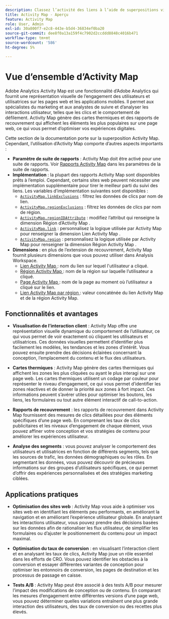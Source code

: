 ```yaml
---
description: Classez l’activité des liens à l’aide de superpositions visuelles pour surveiller l’engagement du public de vos pages web.
title: Activity Map - Aperçu
feature: Activity Map
role: User, Admin
exl-id: 30a800f7-e2c8-443e-b5d4-36834ef0ba20
source-git-commit: dee8f0a13a159f4c7902d2ccddd8848c4016b471
workflow-type: tm+mt
source-wordcount: '586'
ht-degree: 5%

---
```


# Vue d’ensemble d’Activity Map

Adobe Analytics Activity Map est une fonctionnalité d’Adobe Analytics qui fournit une représentation visuelle de l’engagement des utilisateurs et utilisatrices sur les pages web et les applications mobiles. Il permet aux spécialistes du marketing et aux analystes de suivre et d’analyser les interactions utilisateur, telles que les clics et le comportement de défilement. Activity Map génère des cartes thermiques et des rapports de recouvrement qui affichent les éléments les plus populaires sur une page web, ce qui vous permet d’optimiser vos expériences digitales.

Cette section de la documentation porte sur la superposition Activity Map. Cependant, l’utilisation d’Activity Map comporte d’autres aspects importants :

* **Paramètre de suite de rapports** : Activity Map doit être activé pour une suite de rapports. Voir [Rapports Activity Map](/help/admin/admin/c-manage-report-suites/c-edit-report-suites/activity-map.md) dans les paramètres de la suite de rapports.
* **Implémentation** : la plupart des rapports Activity Map sont disponibles prêts à l’emploi. Cependant, certains sites web peuvent nécessiter une implémentation supplémentaire pour tirer le meilleur parti du suivi des liens. Les variables d’implémentation suivantes sont disponibles :
   * [`ActivityMap.linkExclusions`](/help/implement/vars/config-vars/activitymap-linkexclusions.md) : filtrez les données de clics par nom de lien.
   * [`ActivityMap.regionExclusions`](/help/implement/vars/config-vars/activitymap-regionexclusions.md) : filtrez les données de clics par nom de région.
   * [`ActivityMap.regionIDAttribute`](/help/implement/vars/config-vars/activitymap-regionidattribute.md) : modifiez l’attribut qui renseigne la dimension Région d’Activity Map .
   * [`ActivityMap.link`](/help/implement/vars/functions/activitymap-link.md) : personnalisez la logique utilisée par Activity Map pour renseigner la dimension Lien Activity Map .
   * [`ActivityMap.region`](/help/implement/vars/functions/activitymap-region.md) : personnalisez la logique utilisée par Activity Map pour renseigner la dimension Région Activity Map .
* **Dimensions** : en plus de l’extension de recouvrement, Activity Map fournit plusieurs dimensions que vous pouvez utiliser dans Analysis Workspace.
   * [Lien Activity Map ](/help/components/dimensions/activity-map-link.md) : nom du lien sur lequel l&#39;utilisateur a cliqué.
   * [Région Activity Map ](/help/components/dimensions/activity-map-region.md) : nom de la région sur laquelle l’utilisateur a cliqué.
   * [Page Activity Map ](/help/components/dimensions/activity-map-page.md) : nom de la page au moment où l’utilisateur a cliqué sur le lien.
   * [Lien Activity Map par région ](/help/components/dimensions/activity-map-link-by-region.md) : valeur concaténée du lien Activity Map et de la région Activity Map.

## Fonctionnalités et avantages

* **Visualisation de l’interaction client** : Activity Map offre une représentation visuelle dynamique du comportement de l’utilisateur, ce qui vous permet de voir exactement où cliquent les utilisateurs et utilisatrices. Ces données visuelles permettent d’identifier plus facilement les modèles, les tendances et les zones d’intérêt. Vous pouvez ensuite prendre des décisions éclairées concernant la conception, l’emplacement du contenu et le flux des utilisateurs.

* **Cartes thermiques** : Activity Map génère des cartes thermiques qui affichent les zones les plus cliquées ou ayant le plus interagi sur une page web. Les cartes thermiques utilisent un codage par couleur pour représenter le niveau d’engagement, ce qui vous permet d’identifier les zones réactives et de donner la priorité aux zones à fort impact. Ces informations peuvent s’avérer utiles pour optimiser les boutons, les liens, les formulaires ou tout autre élément interactif de call-to-action.

* **Rapports de recouvrement** : les rapports de recouvrement dans Activity Map fournissent des mesures de clics détaillées pour des éléments spécifiques d’une page web. En comprenant les taux de clics publicitaires et les niveaux d’engagement de chaque élément, vous pouvez affiner votre conception et vos stratégies de contenu pour améliorer les expériences utilisateur.

* **Analyse des segments** : vous pouvez analyser le comportement des utilisateurs et utilisatrices en fonction de différents segments, tels que les sources de trafic, les données démographiques ou les rôles. En segmentant les données, vous pouvez découvrir de précieuses informations sur des groupes d’utilisateurs spécifiques, ce qui permet d’offrir des expériences personnalisées et des stratégies marketing ciblées.

## Applications pratiques

* **Optimisation des sites web** : Activity Map vous aide à optimiser vos sites web en identifiant les éléments peu performants, en améliorant la navigation et en améliorant l’expérience utilisateur globale. En analysant les interactions utilisateur, vous pouvez prendre des décisions basées sur les données afin de rationaliser les flux utilisateur, de simplifier les formulaires ou d’ajuster le positionnement du contenu pour un impact maximal.

* **Optimisation du taux de conversion** : en visualisant l’interaction client et en analysant les taux de clics, Activity Map joue un rôle essentiel dans les efforts de CRO. Vous pouvez identifier les obstacles à la conversion et essayer différentes variantes de conception pour optimiser les entonnoirs de conversion, les pages de destination et les processus de passage en caisse.

* **Tests A/B** : Activity Map peut être associé à des tests A/B pour mesurer l’impact des modifications de conception ou de contenu. En comparant les mesures d’engagement entre différentes versions d’une page web, vous pouvez déterminer quelles variations entraînent une plus grande interaction des utilisateurs, des taux de conversion ou des recettes plus élevés.

